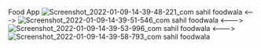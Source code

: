 Food App
![Screenshot_2022-01-09-14-39-48-221_com sahil foodwala](https://user-images.githubusercontent.com/87164152/148676714-e26a0d78-762b-40bb-91dc-04c6fcbb32eb.jpg//widht=100)
<--->
![Screenshot_2022-01-09-14-39-51-546_com sahil foodwala](https://user-images.githubusercontent.com/87164152/148676718-95eb900b-9471-4a1f-9883-d888c1cebc29.jpg)
<--->
![Screenshot_2022-01-09-14-39-53-996_com sahil foodwala](https://user-images.githubusercontent.com/87164152/148676732-0502b758-2471-40f6-ab60-998d8441e839.jpg)
<--->
![Screenshot_2022-01-09-14-39-58-793_com sahil foodwala](https://user-images.githubusercontent.com/87164152/148676743-8743a621-a0f8-414f-a20a-83e182fc3182.jpg)
